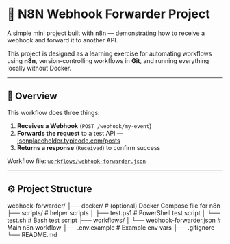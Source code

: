 # 🚀 N8N Webhook Forwarder Project

A simple mini project built with [n8n](https://n8n.io) — demonstrating how to receive a webhook and forward it to another API.

This project is designed as a learning exercise for automating workflows using **n8n**, version-controlling workflows in **Git**, and running everything locally without Docker.

---

## 🧠 Overview

This workflow does three things:

1. **Receives a Webhook** (`POST /webhook/my-event`)
2. **Forwards the request** to a test API — [jsonplaceholder.typicode.com/posts](https://jsonplaceholder.typicode.com/posts)
3. **Returns a response** (`Received`) to confirm success

Workflow file: [`workflows/webhook-forwarder.json`](./workflows/webhook-forwarder.json)

---

## ⚙️ Project Structure

webhook-forwarder/
├── docker/ # (optional) Docker Compose file for n8n
├── scripts/ # helper scripts
│ ├── test.ps1 # PowerShell test script
│ └── test.sh # Bash test script
├── workflows/
│ └── webhook-forwarder.json # Main n8n workflow
├── .env.example # Example env vars
├── .gitignore
└── README.md

